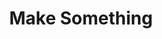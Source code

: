---
layout: project-page
title: Make Something
category: lettering
image: make-something.jpg
published: false
---